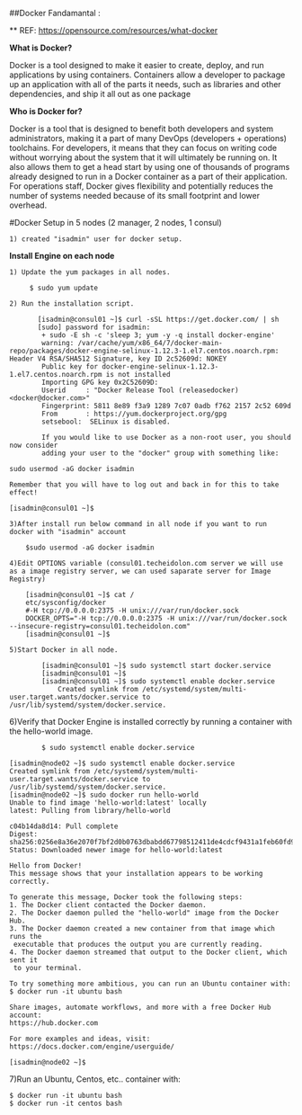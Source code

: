 ##Docker Fandamantal :


** REF: https://opensource.com/resources/what-docker


**What is Docker?**

Docker is a tool designed to make it easier to create, deploy, and run applications by using containers. Containers allow a developer to package up an application with all of the parts it needs, such as libraries and other dependencies, and ship it all out as one package


**Who is Docker for?**

Docker is a tool that is designed to benefit both developers and system administrators, making it a part of many DevOps (developers + operations) toolchains. For developers, it means that they can focus on writing code without worrying about the system that it will ultimately be running on. It also allows them to get a head start by using one of thousands of programs already designed to run in a Docker container as a part of their application. For operations staff, Docker gives flexibility and potentially reduces the number of systems needed because of its small footprint and lower overhead.


#Docker Setup in 5 nodes (2 manager, 2 nodes, 1 consul)

    1) created "isadmin" user for docker setup.


**Install Engine on each node**

    1) Update the yum packages in all nodes.
    
         $ sudo yum update
     
    2) Run the installation script.
  ```  
         [isadmin@consul01 ~]$ curl -sSL https://get.docker.com/ | sh
         [sudo] password for isadmin:
          + sudo -E sh -c 'sleep 3; yum -y -q install docker-engine'
          warning: /var/cache/yum/x86_64/7/docker-main-repo/packages/docker-engine-selinux-1.12.3-1.el7.centos.noarch.rpm:      Header V4 RSA/SHA512 Signature, key ID 2c52609d: NOKEY
          Public key for docker-engine-selinux-1.12.3-1.el7.centos.noarch.rpm is not installed
          Importing GPG key 0x2C52609D:
          Userid     : "Docker Release Tool (releasedocker) <docker@docker.com>"
          Fingerprint: 5811 8e89 f3a9 1289 7c07 0adb f762 2157 2c52 609d
          From       : https://yum.dockerproject.org/gpg
          setsebool:  SELinux is disabled.

          If you would like to use Docker as a non-root user, you should now consider
          adding your user to the "docker" group with something like:

  sudo usermod -aG docker isadmin

Remember that you will have to log out and back in for this to take effect!

[isadmin@consul01 ~]$
 ```             
    3)After install run below command in all node if you want to run docker with "isadmin" account
    
        $sudo usermod -aG docker isadmin
      
    4)Edit OPTIONS variable (consul01.techeidolon.com server we will use as a image registry server, we can used saparate server for Image Registry)
    
        [isadmin@consul01 ~]$ cat /
        etc/sysconfig/docker
        #-H tcp://0.0.0.0:2375 -H unix:///var/run/docker.sock
        DOCKER_OPTS="-H tcp://0.0.0.0:2375 -H unix:///var/run/docker.sock --insecure-registry=consul01.techeidolon.com"
        [isadmin@consul01 ~]$
        
    5)Start Docker in all node.
    
```
        [isadmin@consul01 ~]$ sudo systemctl start docker.service
        [isadmin@consul01 ~]$
        [isadmin@consul01 ~]$ sudo systemctl enable docker.service
            Created symlink from /etc/systemd/system/multi-user.target.wants/docker.service to /usr/lib/systemd/system/docker.service.

``` 

   6)Verify that Docker Engine is installed correctly by running a container with the hello-world image.
            
            $ sudo systemctl enable docker.service
   
   ```
   [isadmin@node02 ~]$ sudo systemctl enable docker.service
Created symlink from /etc/systemd/system/multi-user.target.wants/docker.service to /usr/lib/systemd/system/docker.service.
[isadmin@node02 ~]$ sudo docker run hello-world
Unable to find image 'hello-world:latest' locally
latest: Pulling from library/hello-world

c04b14da8d14: Pull complete
Digest: sha256:0256e8a36e2070f7bf2d0b0763dbabdd67798512411de4cdcf9431a1feb60fd9
Status: Downloaded newer image for hello-world:latest

Hello from Docker!
This message shows that your installation appears to be working correctly.

To generate this message, Docker took the following steps:
 1. The Docker client contacted the Docker daemon.
 2. The Docker daemon pulled the "hello-world" image from the Docker Hub.
 3. The Docker daemon created a new container from that image which runs the
    executable that produces the output you are currently reading.
 4. The Docker daemon streamed that output to the Docker client, which sent it
    to your terminal.

To try something more ambitious, you can run an Ubuntu container with:
 $ docker run -it ubuntu bash

Share images, automate workflows, and more with a free Docker Hub account:
 https://hub.docker.com

For more examples and ideas, visit:
 https://docs.docker.com/engine/userguide/

[isadmin@node02 ~]$
   ```
        
7)Run an Ubuntu, Centos, etc.. container with: 
  
    $ docker run -it ubuntu bash
    $ docker run -it centos bash

